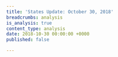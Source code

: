 ```yaml
---
title: 'States Update: October 30, 2018'
breadcrumbs: analysis
is_analysis: true
content_type: analysis
date: 2018-10-30 00:00:00 +0000
published: false

---
```

